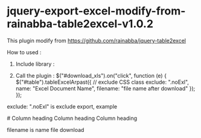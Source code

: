 # jquery-export-excel-modify-from-rainabba-table2excel-v1.0.2
This plugin modify from https://github.com/rainabba/jquery-table2excel

How to used :

1. Include library :
<script src="//ajax.googleapis.com/ajax/libs/jquery/1.11.1/jquery.min.js"></script>
<script src="src/jquery.table2excel.js"></script>

2. Call the plugin :
$("#download_xls").on("click", function (e) {
    $("#table").tableExcelArpast({
        // exclude CSS class
        exclude: ".noExl",
        name: "Excel Document Name",
        filename: "file name after download"
    });
});

exclude: ".noExl" is exclude export, example 
<tr class="noExl">
  <th>#</th>
  <th>Column heading</th>
  <th>Column heading</th>
  <th>Column heading</th>
</tr>

filename is name file download
